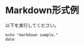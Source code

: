 # Markdown形式例

以下を実行してください。

```
echo "markdown sample."
date
```

<!--ttl
messagebox "sample." "Inline teraterm macro" 
-->


